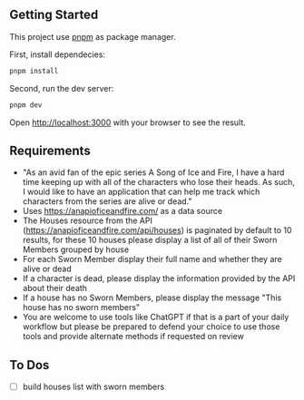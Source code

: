 ## Getting Started

This project use [pnpm](https://pnpm.io/) as package manager.

First, install dependecies:

```bash
pnpm install
```

Second, run the dev server:

```bash
pnpm dev
```

Open [http://localhost:3000](http://localhost:3000) with your browser to see the result.

## Requirements

- "As an avid fan of the epic series A Song of Ice and Fire, I have a hard time keeping up with all of the characters who lose their heads. As such, I would like to have an application that can help me track which characters from the series are alive or dead."
- Uses https://anapioficeandfire.com/ as a data source
- The Houses resource from the API (https://anapioficeandfire.com/api/houses) is paginated by default to 10 results, for these 10 houses please display a list of all of their Sworn Members grouped by house
- For each Sworn Member display their full name and whether they are alive or dead
- If a character is dead, please display the information provided by the API about their death
- If a house has no Sworn Members, please display the message "This house has no sworn members"
- You are welcome to use tools like ChatGPT if that is a part of your daily workflow but please be prepared to defend your choice to use those tools and provide alternate methods if requested on review

## To Dos

- [ ] build houses list with sworn members
